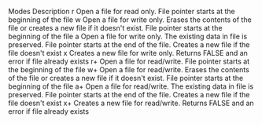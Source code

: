 Modes	Description
r	    Open a file for read only. File pointer starts at the beginning of the file
w	    Open a file for write only. Erases the contents of the file or creates a new file if it doesn't exist. File pointer starts at the beginning of the file
a	    Open a file for write only. The existing data in file is preserved. File pointer starts at the end of the file. Creates a new file if the file doesn't exist
x	    Creates a new file for write only. Returns FALSE and an error if file already exists
r+	    Open a file for read/write. File pointer starts at the beginning of the file
w+	    Open a file for read/write. Erases the contents of the file or creates a new file if it doesn't exist. File pointer starts at the beginning of the file
a+	    Open a file for read/write. The existing data in file is preserved. File pointer starts at the end of the file. Creates a new file if the file doesn't exist
x+	    Creates a new file for read/write. Returns FALSE and an error if file already exists